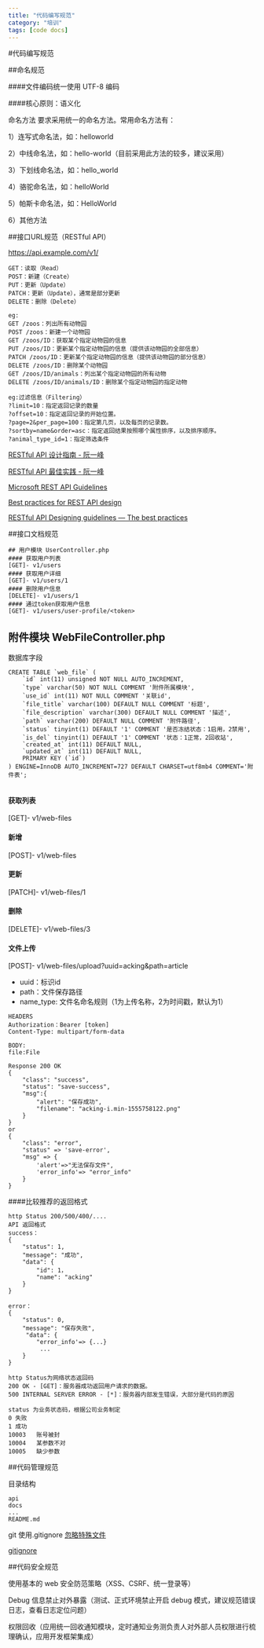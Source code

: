 ```yaml
---
title: "代码编写规范"
category: "培训"
tags: [code docs]
---
```

#代码编写规范

##命名规范

####文件编码统一使用 UTF-8 编码

####核心原则：语义化

命名方法 要求采用统一的命名方法。常用命名方法有：

1）连写式命名法，如：helloworld

2）中线命名法，如：hello-world（目前采用此方法的较多，建议采用）

3）下划线命名法，如：hello_world

4）骆驼命名法，如：helloWorld

5）帕斯卡命名法，如：HelloWorld

6）其他方法



##接口URL规范（RESTful API）


https://api.example.com/v1/


```
GET：读取（Read）
POST：新建（Create）
PUT：更新（Update）
PATCH：更新（Update），通常是部分更新
DELETE：删除（Delete）
```

```
eg:
GET /zoos：列出所有动物园
POST /zoos：新建一个动物园
GET /zoos/ID：获取某个指定动物园的信息
PUT /zoos/ID：更新某个指定动物园的信息（提供该动物园的全部信息）
PATCH /zoos/ID：更新某个指定动物园的信息（提供该动物园的部分信息）
DELETE /zoos/ID：删除某个动物园
GET /zoos/ID/animals：列出某个指定动物园的所有动物
DELETE /zoos/ID/animals/ID：删除某个指定动物园的指定动物

```

```
eg:过滤信息（Filtering）
?limit=10：指定返回记录的数量
?offset=10：指定返回记录的开始位置。
?page=2&per_page=100：指定第几页，以及每页的记录数。
?sortby=name&order=asc：指定返回结果按照哪个属性排序，以及排序顺序。
?animal_type_id=1：指定筛选条件

```


[RESTful API 设计指南 - 阮一峰](http://www.ruanyifeng.com/blog/2014/05/restful_api.html)

[RESTful API 最佳实践 - 阮一峰](http://www.ruanyifeng.com/blog/2018/10/restful-api-best-practices.html)

[Microsoft REST API Guidelines](https://github.com/microsoft/api-guidelines/blob/vNext/Guidelines.md)

[Best practices for REST API design](https://stackoverflow.blog/2020/03/02/best-practices-for-rest-api-design/)

[RESTful API Designing guidelines — The best practices](https://hackernoon.com/restful-api-designing-guidelines-the-best-practices-60e1d954e7c9)


##接口文档规范


```
## 用户模块 UserController.php
#### 获取用户列表
[GET]- v1/users
#### 获取用户详细
[GET]- v1/users/1
#### 删除用户信息
[DELETE]- v1/users/1
#### 通过token获取用户信息
[GET]- v1/users/user-profile/<token>

```

## 附件模块 WebFileController.php

数据库字段

```
CREATE TABLE `web_file` (
	`id` int(11) unsigned NOT NULL AUTO_INCREMENT,
	`type` varchar(50) NOT NULL COMMENT '附件所属模块',
	`use_id` int(11) NOT NULL COMMENT '关联id',
	`file_title` varchar(100) DEFAULT NULL COMMENT '标题',
	`file_description` varchar(300) DEFAULT NULL COMMENT '描述',
	`path` varchar(200) DEFAULT NULL COMMENT '附件路径',
	`status` tinyint(1) DEFAULT '1' COMMENT '是否冻结状态：1启用，2禁用',
	`is_del` tinyint(1) DEFAULT '1' COMMENT '状态：1正常，2回收站',
	`created_at` int(11) DEFAULT NULL,
	`updated_at` int(11) DEFAULT NULL,
	PRIMARY KEY (`id`)
) ENGINE=InnoDB AUTO_INCREMENT=727 DEFAULT CHARSET=utf8mb4 COMMENT='附件表';


```

#### 获取列表
[GET]- v1/web-files

#### 新增
[POST]- v1/web-files

#### 更新
[PATCH]- v1/web-files/1

#### 删除
[DELETE]- v1/web-files/3

#### 文件上传
[POST]- v1/web-files/upload?uuid=acking&path=article

- uuid：标识id
- path：文件保存路径
- name_type: 文件名命名规则（1为上传名称，2为时间戳，默认为1）

```
HEADERS
Authorization：Bearer [token]
Content-Type: multipart/form-data

BODY:
file:File

Response 200 OK
{
	"class": "success",
	"status": "save-success",
	"msg":{
		"alert": "保存成功",
		"filename": "acking-i.min-1555758122.png"
	}
}
or
{
	"class": "error",
	"status" => 'save-error',
    "msg" => {
        'alert'=>"无法保存文件",
        'error_info'=> "error_info"
    }
}

```

####比较推荐的返回格式

```
http Status 200/500/400/....
API 返回格式
success：
{
    "status": 1,
    "message": "成功",
    "data": {
        "id": 1，
        "name": "acking"
    }
}

error：
{
    "status": 0,
    "message": "保存失败",
	 "data": {
        "error_info'=> {...}
         ...
    }
}

http Status为网络状态返回码
200 OK - [GET]：服务器成功返回用户请求的数据。
500 INTERNAL SERVER ERROR - [*]：服务器内部发生错误，大部分是代码的原因

status 为业务状态码，根据公司业务制定
0 失败
1 成功
10003   账号被封
10004   某参数不对
10005   缺少参数
```


##代码管理规范

目录结构

```
api
docs
...
README.md
```

git 使用.gitignore [忽略特殊文件](https://www.liaoxuefeng.com/wiki/896043488029600/900004590234208)

[gitignore](https://github.com/github/gitignore)


##代码安全规范

使用基本的 web 安全防范策略（XSS、CSRF、统一登录等）

Debug 信息禁止对外暴露（测试、正式环境禁止开启 debug 模式，建议规范错误日志，查看日志定位问题）

权限回收（应用统一回收通知模块，定时通知业务测负责人对外部人员权限进行梳理确认，应用开发框架集成）





